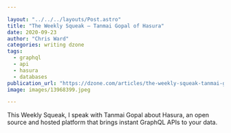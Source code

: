 ```yaml
---

layout: "../../../layouts/Post.astro"
title: "The Weekly Squeak — Tanmai Gopal of Hasura"
date: 2020-09-23
author: "Chris Ward"
categories: writing dzone
tags: 
  - graphql
  - api
  - hasura
  - databases
publication_url: "https://dzone.com/articles/the-weekly-squeak-tanmai-gopal-of-hasura"
image: images/13968399.jpeg

---
```

This Weekly Squeak, I speak with Tanmai Gopal about Hasura, an open source and hosted platform that brings instant GraphQL APIs to your data.


